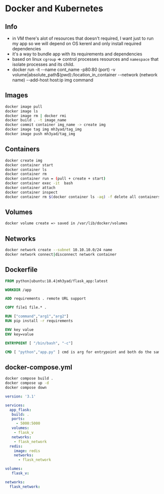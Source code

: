 # Docker and Kubernetes

## Info

* in VM there's alot of resources that doesn't required, I want just to run my app so we will depend on OS kerenl and only install required dependencies
* it's a way to bundle app with its requirements and dependencies
* based on linux `cgroup` => control processes resources and `namespace` that isolate processes and its child.
* docker run -it --name cont_name -p80:80 (port) -v volume|absolute_path$(pwd):/location_in_container --network (network name) --add-host host:ip img command

## Images

```bash
docker image pull 
docker image ls
docker image rm | docker rmi
docker build . -t image_name
docker commit container img_name -> create img
docker image tag img mh3yad/tag_img
docker image push mh3yad/tag_img
```

## Containers

```bash
docker create img 
docker container start
docker container ls
docker container rm
docker container run = (pull + create + start)
docker container exec -it  bash
docker container attach
docker container inspect
docker container rm $(docker container ls -aq) -f delete all containers

```

## Volumes

```bash
docker volume create => saved in /var/lib/docker/volumes
```

## Networks

```bash
docker network create --subnet 10.10.10.0/24 name 
docker network connect|disconnect network container
```

## Dockerfile

```dockerfile
FROM python|ubuntu:18.4|mh3yad/flask_app:latest

WORKDIR /app

ADD requirements . remote URL support

COPY file1 file.* .

RUN ["command","arg1","arg2"]
RUN pip install -r requirements

ENV key value
ENV key=value

ENTRYPOINT [ "/bin/bash", "-c"]

CMD [ "python","app.py" ] cmd is arg for entrypoint and both do the same
```

## docker-compose.yml

```bash
docker compose build .
docker compose up -d
docker compose down
```

```yaml
version: '3.1'

services:
  app_flask:
   build: .
   ports:
     - 5000:5000
   volumes:
    - flask_v
   networks:
    - flask_network
  redis:
    image: redis
    networks:
      - flask_network 

volumes:
   flask_v:

networks:
  flask_network:

```